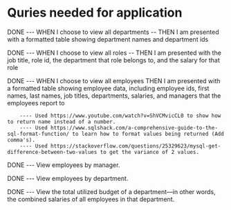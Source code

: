 # Quries needed for application



DONE --- WHEN I choose to view all departments -- THEN I am presented with a formatted table showing department names and department ids


DONE --- WHEN I choose to view all roles -- THEN I am presented with the job title, role id, the department that role belongs to, and the salary for that role

DONE --- WHEN I choose to view all employees
THEN I am presented with a formatted table showing employee data, including employee ids, first names, last names, job titles, departments, salaries, and managers that the employees report to

        ---- Used https://www.youtube.com/watch?v=ShVCMvicCL0 to show how to return name instead of a number.
        ---- Used https://www.sqlshack.com/a-comprehensive-guide-to-the-sql-format-function/ to learn how to format values being returned (Add comma's).
        ---- Used https://stackoverflow.com/questions/25329623/mysql-get-difference-between-two-values to get the variance of 2 values.


DONE --- View employees by manager.

DONE --- View employees by department.

DONE --- View the total utilized budget of a department—in other words, the combined salaries of all employees in that department.